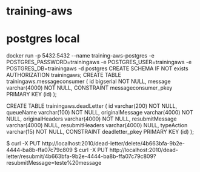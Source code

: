 # training-aws

# postgres local
docker run -p 5432:5432 --name training-aws-postgres -e POSTGRES_PASSWORD=trainingaws -e POSTGRES_USER=trainingaws -e POSTGRES_DB=trainingaws -d postgres
CREATE SCHEMA IF NOT exists AUTHORIZATION trainingaws;
CREATE TABLE trainingaws.messageconsumer (
	id bigserial NOT NULL,
	message varchar(4000) NOT NULL,
	CONSTRAINT messageconsumer_pkey PRIMARY KEY (id)
);

CREATE TABLE trainingaws.deadLetter (
	id  varchar(200)  NOT NULL,
	queueName varchar(100) NOT NULL,
	originalMessage varchar(4000) NOT NULL,
	originalHeaders varchar(4000) NOT NULL,
	resubmitMessage varchar(4000) NULL,
	resubmitHeaders varchar(4000) NULL,
	typeAction varchar(15) NOT NULL,
	CONSTRAINT deadletter_pkey PRIMARY KEY (id)
);


$ curl -X PUT http://localhost:2010/dead-letter/delete/4b663bfa-9b2e-4444-ba8b-ffa07c79c809
$ curl -X PUT http://localhost:2010/dead-letter/resubmit/4b663bfa-9b2e-4444-ba8b-ffa07c79c809?resubmitMessage=teste%20message